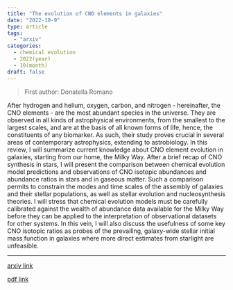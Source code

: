 ```yaml
---
title: "The evolution of CNO elements in galaxies"
date: "2022-10-9"
type: article
tags:
  - "arxiv"
categories:
  - chemical evolution
  - 2022(year)
  - 10(month)
draft: false
---
```

> First author: Donatella Romano

 After hydrogen and helium, oxygen, carbon, and nitrogen - hereinafter, the
CNO elements - are the most abundant species in the universe. They are observed
in all kinds of astrophysical environments, from the smallest to the largest
scales, and are at the basis of all known forms of life, hence, the
constituents of any biomarker. As such, their study proves crucial in several
areas of contemporary astrophysics, extending to astrobiology. In this review,
I will summarize current knowledge about CNO element evolution in galaxies,
starting from our home, the Milky Way. After a brief recap of CNO synthesis in
stars, I will present the comparison between chemical evolution model
predictions and observations of CNO isotopic abundances and abundance ratios in
stars and in gaseous matter. Such a comparison permits to constrain the modes
and time scales of the assembly of galaxies and their stellar populations, as
well as stellar evolution and nucleosynthesis theories. I will stress that
chemical evolution models must be carefully calibrated against the wealth of
abundance data available for the Milky Way before they can be applied to the
interpretation of observational datasets for other systems. In this vein, I
will also discuss the usefulness of some key CNO isotopic ratios as probes of
the prevailing, galaxy-wide stellar initial mass function in galaxies where
more direct estimates from starlight are unfeasible.

---
[arxiv link](http://arxiv.org/abs/2210.04350v1)

[pdf link](http://arxiv.org/pdf/2210.04350v1)